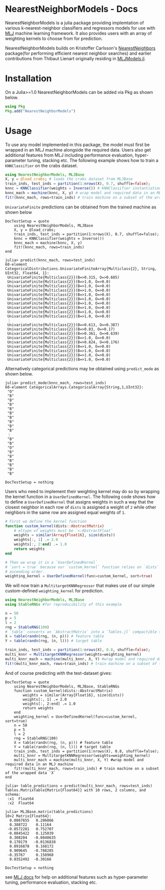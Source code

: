 # NearestNeighborModels - Docs

NearestNeighborModels is a julia package providing implemtation of various 
k-nearest-neighbor classifiers and regressors models for use with 
[MLJ](https://alan-turing-institute.github.io/MLJ.jl/dev/) machine learning 
framework. It also provides users with an array of weighting kernels to choose 
from for prediction.

NearestNeighborModels builds on Kristoffer Carlsson's 
[NearestNeighbors](https://github.com/KristofferC/NearestNeighbors.jl) package(for 
performing efficient nearest neighbor searches) and earlier contributions from Thibaut 
Lienart originally residing in 
[MLJModels.jl](https://github.com/alan-turing-institute/MLJModels.jl/blob/98618d7be53f72054de284fa1796c5292d9071bb/src/NearestNeighbors.jl#L1).


# Installation

On a Julia>=1.0 NearestNeighborModels can be added via Pkg
as shown below.

```julia
using Pkg
Pkg.add("NearestNeighborModels") 
```

# Usage

To use any model implemented in this package, the model must first be wrapped in an MLJ 
machine alongside the required data. Users also get additional features from MLJ including 
performance evaluation, hyper-parameter tuning, stacking etc.
The following example shows how to train a `KNNClassifier` on the crabs dataset.

```julia
using NearestNeighborModels, MLJBase
X, y = @load_crabs; # loads the crabs dataset from MLJBase
train_inds, test_inds = partition(1:nrows(X), 0.7, shuffle=false);
knnc = KNNClassifier(weights = Inverse()) # KNNClassifier instantiation
knnc_mach = machine(knnc, X, y) # wrap model and required data in an MLJ machine
fit!(knnc_mach, rows=train_inds) # train machine on a subset of the wrapped data `X`
```
`UnivariateFinite` predictions can be obtained from the trained machine as shown below
```@meta
DocTestSetup = quote
    using NearestNeighborModels, MLJBase
    X, y = @load_crabs;
    train_inds, test_inds = partition(1:nrows(X), 0.7, shuffle=false);
    knnc = KNNClassifier(weights = Inverse())
    knnc_mach = machine(knnc, X, y)
    fit!(knnc_mach, rows=train_inds)
end
```
```jldoctest ex1
julia> predict(knnc_mach, rows=test_inds)
60-element CategoricalDistributions.UnivariateFiniteArray{Multiclass{2}, String, UInt32, Float64, 1}:
 UnivariateFinite{Multiclass{2}}(B=>0.315, O=>0.685)
 UnivariateFinite{Multiclass{2}}(B=>1.0, O=>0.0)
 UnivariateFinite{Multiclass{2}}(B=>1.0, O=>0.0)
 UnivariateFinite{Multiclass{2}}(B=>1.0, O=>0.0)
 UnivariateFinite{Multiclass{2}}(B=>1.0, O=>0.0)
 UnivariateFinite{Multiclass{2}}(B=>1.0, O=>0.0)
 UnivariateFinite{Multiclass{2}}(B=>1.0, O=>0.0)
 UnivariateFinite{Multiclass{2}}(B=>1.0, O=>0.0)
 UnivariateFinite{Multiclass{2}}(B=>1.0, O=>0.0)
 UnivariateFinite{Multiclass{2}}(B=>1.0, O=>0.0)
 ⋮
 UnivariateFinite{Multiclass{2}}(B=>0.613, O=>0.387)
 UnivariateFinite{Multiclass{2}}(B=>0.83, O=>0.17)
 UnivariateFinite{Multiclass{2}}(B=>0.361, O=>0.639)
 UnivariateFinite{Multiclass{2}}(B=>1.0, O=>0.0)
 UnivariateFinite{Multiclass{2}}(B=>0.824, O=>0.176)
 UnivariateFinite{Multiclass{2}}(B=>1.0, O=>0.0)
 UnivariateFinite{Multiclass{2}}(B=>1.0, O=>0.0)
 UnivariateFinite{Multiclass{2}}(B=>1.0, O=>0.0)
 UnivariateFinite{Multiclass{2}}(B=>1.0, O=>0.0)
```
Alternatively categorical predictions may be obtained using `predict_mode` as shown below.
```jldoctest ex1
julia> predict_mode(knnc_mach, rows=test_inds)
60-element CategoricalArrays.CategoricalArray{String,1,UInt32}:
 "O"
 "B"
 "B"
 "B"
 "B"
 "B"
 "B"
 "B"
 "B"
 "B"
 ⋮
 "B"
 "B"
 "O"
 "B"
 "B"
 "B"
 "B"
 "B"
 "B"

```
```@meta
DocTestSetup = nothing
```

Users who need to implement their weighting kernel may do so by wrapping the kernel function in a `UserDefinedKernel`. The following code shows how to define a `UserDefinedKernel` that assigns weights in such a way that the closest neighbor in each row of `dists` is assigned a weight of `2` while other neighbors in the same row are assigned equal weights of `1`.
```julia
# First we define the kernel function
function custom_kernel(dists::AbstractMatrix)
    # eltype of weights must be `<:AbstractFloat`
    weights = similar(Array{Float16}, size(dists))
    weights[:, 1] .= 2.0
    weights[:, 2:end] .= 1.0
    return weights
end

# Then we wrap it in a `UserDefinedKernel`
# `sort = true` because our `custom_kernel` function relies on `dists` being sorted in 
# ascending order.
weighting_kernel = UserDefinedKernel(func=custom_kernel, sort=true)
```
We will now train a `MultitargetKNNRegressor` that makes use of our simple custom-defined 
`weighting_kernel` for prediction.
```julia
using NearestNeighborModels, MLJBase
using StableRNGs #for reproducibility of this example

n = 50
p = 5
l = 2
rng = StableRNG(100)
# `table` converts an `AbstractMatrix` into a `Tables.jl` compactible table
X = table(randn(rng, (n, p))) # feature table
Y = table(randn(rng, (n, l))) # target table

train_inds, test_inds = partition(1:nrows(X), 0.8, shuffle=false);
multi_knnr = MultitargetKNNRegressor(weights=weighting_kernel)
multi_knnr_mach = machine(multi_knnr, X, Y) #wrap model and required data in an MLJ machine
fit!(multi_knnr_mach, rows=train_inds) # train machine on a subset of the wrapped data `X`
```
And of course predicting with the test-dataset gives:
```@meta
DocTestSetup = quote
    using NearestNeighborModels, MLJBase, StableRNGs
    function custom_kernel(dists::AbstractMatrix)
        weights = similar(Array{Float16}, size(dists))
        weights[:, 1] .= 2.0
        weights[:, 2:end] .= 1.0
        return weights
    end
    weighting_kernel = UserDefinedKernel(func=custom_kernel, sort=true)
    n = 50
    p = 5
    l = 2
    rng = StableRNG(100)
    X = table(randn(rng, (n, p))) # feature table
    Y = table(randn(rng, (n, l))) # target table
    train_inds, test_inds = partition(1:nrows(X), 0.8, shuffle=false);
    multi_knnr = MultitargetKNNRegressor(weights=weighting_kernel)
    multi_knnr_mach = machine(multi_knnr, X, Y) #wrap model and required data in an MLJ machine
    fit!(multi_knnr_mach, rows=train_inds) # train machine on a subset of the wrapped data `X`
end
```
```jldoctest
julia> table_predictions = predict(multi_knnr_mach, rows=test_inds)
Tables.MatrixTable{Matrix{Float64}} with 10 rows, 2 columns, and schema:
 :x1  Float64
 :x2  Float64

julia> MLJBase.matrix(table_predictions)
10×2 Matrix{Float64}:
  0.0867655   0.286866
  0.388722    0.11164
 -0.0572281   0.752707
 -0.0845422   0.125039
  0.308204   -0.0840635
  0.170179   -0.0136838
  0.0916878   0.168172
  0.909645   -0.788285
 -0.35767     0.158968
  0.0352492  -0.30166
```
```@meta
DocTestSetup = nothing
```
see [MLJ docs](https://alan-turing-institute.github.io/MLJ.jl/dev/) for help on additional 
features such as hyper-parameter tuning, performance evaluation, stacking etc.
